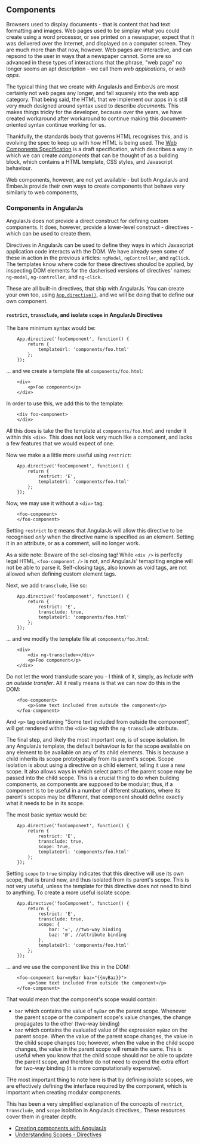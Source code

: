 ## Components

Browsers used to display documents -
that is content that had text formatting and images.
Web pages used to be simplay what you could create using a word processor,
or see printed on a newspaper,
expect that it was delivered over the Internet,
and displayed on a computer screen.
They are much more than that now, however.
Web pages are interactive, and can repsond to the user in ways
that a newspaper cannot.
Some are so advanced in these types of interactions that the phrase,
"web page" no longer seems an apt description -
we call them *web applications*, or *web apps*.

The typical thing that we create with AngularJs and EmberJs are most certainly
not web pages any longer,
and fall squarely into the web app category.
That being said, the HTML that we implement our apps in is still very much
designed around syntax used to describe *document*s.
This makes things tricky for the developer,
because over the years, we have created workaround after workaround
to continue making this document-oriented syntax continue working for us.

Thankfully, the standards body that governs HTML recognises this,
and is evolving the spec to keep up with how HTML is being used.
The [Web Components Specification](http://www.w3.org/TR/components-intro/)
is a draft specification, which describes a way in which we can
create *components* that can be thought of as a building block,
which contains a HTML template, CSS styles, and Javascript behaviour.

Web components, however, are not yet available -
but both AngularJs and EmberJs provide their own ways to create components
that behave very similarly to web components,

### Components in AngularJs

AngularJs does not provide a direct construct for defining custom components.
It does, however, provide a lower-level construct - directives -
which can be used to create them.

Directives in AngularJs can be used to define they ways in which
Javascript application code interacts with the DOM.
We have already seen some of these in action in the previous articles:
`ngModel`, `ngController`, and `ngClick`.
The templates know where code for these directives shoulod be applied,
by inspecting DOM elements for the dasherised versions of directives' names:
`ng-model`, `ng-controller`, and `ng-click`.

These are all built-in directives, that ship with AngularJs.
You can create your own too, using
[`App.directive()`](https://docs.angularjs.org/guide/directive#creating-directives),
and we will be doing that to define our own component.

#### `restrict`, `transclude`, and isolate `scope` in AngularJs Directives

The bare minimum syntax would be:

        App.directive('fooComponent', function() {
            return {
                templateUrl: 'components/foo.html'
            };
        });

&hellip; and we create a template file at `components/foo.html`:

        <div>
            <p>Foo component</p>
        </div>

In order to use this, we add this to the template:

        <div foo-component>
        </div>

All this does is take the the template at `components/foo.html`
and render it within this `<div>`.
This does not look very much like a component,
and lacks a few features that we would expect of one.

Now we make a a little more useful using `restrict`:

        App.directive('fooComponent', function() {
            return {
                restrict: 'E',
                templateUrl: 'components/foo.html'
            };
        });

Now, we may use it without a `<div>` tag:

        <foo-component>
        </foo-component>

Setting `restrict` to `E` means that AngularJs will allow this directive
to be recognised *only* when the directive name is specified as an element.
Setting it in an attribute, or as a comment, will no longer work.

As a side note: Beware of the sel-closing tag!
While `<div />` is perfectly legal HTML,
`<foo-component />` is not, and AngularJs' temaplting engine will
not be able to parse it.
Self-closing tags, also known as void tags,
are not allowed when defining custom element tags.

Next, we add `transclude`, like so:

        App.directive('fooComponent', function() {
            return {
                restrict: 'E',
                transclude: true,
                templateUrl: 'components/foo.html'
            };
        });

&hellip; and we modify the  template file at `components/foo.html`:

        <div>
            <div ng-transclude></div>
            <p>Foo component</p>
        </div>

Do not let the word translude scare you -
I think of it, simply, as *include with an outside transfer*.
All it really means is that we can now do this in the DOM:

        <foo-component>
            <p>Some text included from outside the component</p>
        </foo-component>

And `<p>` tag cointaining "Some text included from outside the component",
will get rendered within the `<div>` tag with the `ng-transclude` attribute.

The final step, and likely the most important one, is of scope isolation.
In any AngularJs template, the default behaviour is for the scope available
on any element to be available on any of its child elements.
This is because a child inherits its scope prototypically from its parent's scope.
Scope isolation is about using a directive on a child element,
telling it use a new scope.
It also allows ways in which select parts of the parent scope
may be passed into the child scope.
This is a crucial thing to do when building components,
as components are supposed to be modular;
thus, if a component is to be useful in a number of different situations,
where its parent's scopes may be different,
that component should define exactly what it needs to be in its scope.

The most basic syntax would be:

        App.directive('fooComponent', function() {
            return {
                restrict: 'E',
                transclude: true,
                scope: true,
                templateUrl: 'components/foo.html'
            };
        });

Setting `scope` to  `true` simplay indicates that this directive will use its own
scope, that is brand new, and thus isolated from its parent's scope.
This is not very useful,
unless the template for this directive does not need to bind to anything.
To create a more useful isolate scope:

        App.directive('fooComponent', function() {
            return {
                restrict: 'E',
                transclude: true,
                scope: {
                    bar: '=', //two-way binding
                    baz: '@', //attribute binding
                },
                templateUrl: 'components/foo.html'
            };
        });

&hellip; and we use the component like this in the DOM:

        <foo-component bar=myBar baz="{{myBaz}}">
            <p>Some text included from outside the component</p>
        </foo-component>

That would mean that the component's scope would contain:

- `bar` which contains the value of `myBar` on the parent scope.
  Whenever the parent scope or the component scope's value changes,
  the change propagates to the other (two-way binding)
- `baz` which contains the evaluated value of the expression `myBaz`
  on the parent scope.
  When the value of the parent scope changes, the value in the child scope changes too;
  however, when the value in the child scope changes, the value in the parent scope will remain the same.
  This is useful when you know that the child scope should *not* be able to
  update the parent scope, and therefore do not need to expend the extra
  effort for two-way binding (it is more computationally expensive).

THe most important thing to note here is that by defining isolate scopes,
we are effectively defining the interface required by the component,
which is important when creating modular components.

This has been a very simplified explanation of the concepts of
`restrict`, `transclude`, and `scope` isolation in AngularJs directives,.
These resources cover them in greater depth:

- [Creating components with AngularJs](http://blog.ijasoneverett.com/2013/03/creating-components-with-angular-js/)
- [Understanding Scopes - Directives](https://github.com/angular/angular.js/wiki/Understanding-Scopes#-directives)
